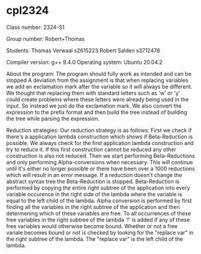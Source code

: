 # cpl2324

Class number: 2324-S1

Group number: Robert+Thomas

Students:
    Thomas Verwaal  s2615223
    Robert Salden   s3712478

Compiler version: 
    g++ 9.4.0
Operating system:
    Ubuntu 20.04.2

About the program:
    The program should fully work as intended and can be stopped
    A deviation from the assignment is that when replacing variables we add an exclamation mark after the variable so it will always be different. We thought that replacing them with standard letters such as 'w' or 'y' could create problems where these letters were already being used in the input. So instead we just do the exclamation mark.
    We also convert the expression to the prefix format and then build the tree instead of building the tree while parsing the expression.

Reduction strategies:
    Our reduction strategy is as follows:
        First we check if there's a application lambda construction which shows if Beta-Reduction is possible. We always check for the first application lambda construction and try to reduce it. If this first construction cannot be reduced any other construction is also not reduced.
        Then we start performing Beta-Reductions and only performing Alpha-conversions when necessary. This will continue until it's either no longer possible or there have been over a 1000 reductions which will result in an error message. If a reduction doesn't change the abstract syntax tree the Beta-Reduction is stopped.
        Beta-Reduction is performed by copying the entire right subtree of the application into every variable occurence in the right side of the lambda where the variable is equal to the left child of the lambda.
        Alpha conversion is performed by first finding all the variables in the right subtree of the application and then determening which of these variables are free. To all occurrences of these free variables in the right subtree of the lambda '!' is added if any of these free variables would otherwise become bound. Whether or not a free variale becomes bound or not is checked by looking for the "replace var" in the right subtree of the lambda. The "replace var" is the left child of the lambda. 